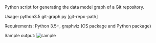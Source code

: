 Python script for generating the data model graph of a Git repository.

Usage: python3.5 git-graph.py [git-repo-path]

Requirements: Python 3.5+, graphviz (OS package and Python package)

Sample output:
![sample](https://raw.githubusercontent.com/functicons/git-graph/master/samples/git_graph.png)

